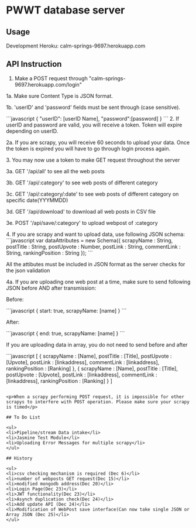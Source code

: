 # PWWT database server

## Usage
Development Heroku: calm-springs-9697.herokuapp.com

## API Instruction
1. Make a POST request through "calm-springs-9697.herokuapp.com/login"
<p>1a. Make sure Content Type is JSON format.</p>
<p>1b. 'userID' and 'password' fields must be sent through (case sensitive).</p>
```javascript
{
     "userID": [userID Name], 
     "password":[password]
}
```
2. If userID and password are valid, you will receive a token. Token will expire depending on userID.
<p>2a. If you are scrapy, you will receive 60 seconds to upload your data. Once the token is expired you will have to go through login process again.</p>
3. You may now use a token to make GET request throughout the server
<p>3a. GET '/api/all' to see all the web posts</p>
<p>3b. GET '/api/:category' to see web posts of different category</p>
<p>3c. GET '/api/:category/:date' to see web posts of different category on specific date(YYYMMDD)</p>
<p>3d. GET '/api/download' to download all web posts in CSV file</p>
<p>3e. POST '/api/save/:category' to upload webpost of :category</p>
4. If you are scrapy and want to upload data, use following JSON schema:
```javascript
var dataAttributes = new Schema({
        scrapyName : String,
		postTitle : String,
		postUpvote : Number,
		postLink : String,
		commentLink : String,
		rankingPosition : String
});
```
<p>All the attibutes must be included in JSON format as the server checks for the json validation</p>
<p>4a. If you are uploading one web post at a time, make sure to send following JSON before AND after transmission:</p>
<p>Before:</p>
```javascript
{
    start: true,
    scrapyName: [name]
}
```
<p>After:</p>
```javascript
{
    end: true,
    scrapyName: [name]
}
```
<p>If you are uploading data in array, you do not need to send before and after</p>
```javascript
[
    {
        scrapyName : [Name],
		postTitle : [Title],
		postUpvote : [Upvote],
		postLink : [linkaddress],
		commentLink : [linkaddress],
		rankingPosition : [Ranking]
    },
    {
        scrapyName : [Name],
		postTitle : [Title],
		postUpvote : [Upvote],
		postLink : [linkaddress],
		commentLink : [linkaddress],
		rankingPosition : [Ranking]
    }
]

```

<p>When a scrapy performing POST request, it is impossible for other scrapys to interfere with POST operation. Please make sure your scrapy is timed</p>

## To Do List

<ul>
<li>Pipeline/stream Data intake</li>
<li>Jasmine Test Module</li>
<li>Uploading Error Messages for multiple scrapy</li>
</ul>

## History

<ul>
<li>csv checking mechanism is required (Dec 6)</li>
<li>number of webposts GET request(Dec 15)</li>
<li>modified mongodb address(Dec 20)</li>
<li>Login Page(Dec 23)</li>
<li>JWT functionality(Dec 23)</li>
<li>Asynch duplication check(Dec 24)</li>
<li>Add update API (Dec 24)</li>
<li>Modification of WebPost save interface(Can now take single JSON or Array JSON (Dec 25)</li>
</ul>

